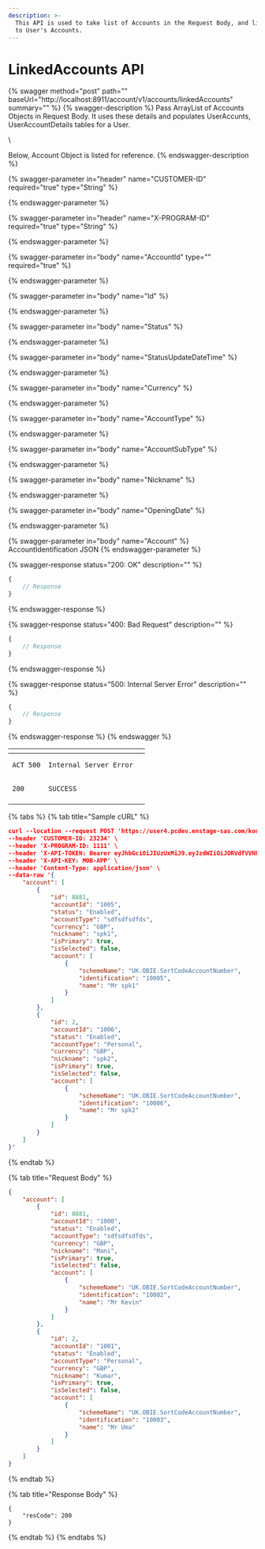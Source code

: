 ```yaml
---
description: >-
  This API is used to take list of Accounts in the Request Body, and links them
  to User's Accounts.
---
```


# LinkedAccounts API

{% swagger method="post" path="" baseUrl="http://localhost:8911/account/v1/accounts/linkedAccounts" summary="" %}
{% swagger-description %}
Pass ArrayList of Accounts Objects in Request Body. It uses these details and populates UserAccunts, UserAccountDetails tables for a User.

\


Below, Account Object is listed for reference.
{% endswagger-description %}

{% swagger-parameter in="header" name="CUSTOMER-ID" required="true" type="String" %}

{% endswagger-parameter %}

{% swagger-parameter in="header" name="X-PROGRAM-ID" required="true" type="String" %}

{% endswagger-parameter %}

{% swagger-parameter in="body" name="AccountId" type="" required="true" %}

{% endswagger-parameter %}

{% swagger-parameter in="body" name="Id" %}

{% endswagger-parameter %}

{% swagger-parameter in="body" name="Status" %}

{% endswagger-parameter %}

{% swagger-parameter in="body" name="StatusUpdateDateTime" %}

{% endswagger-parameter %}

{% swagger-parameter in="body" name="Currency" %}

{% endswagger-parameter %}

{% swagger-parameter in="body" name="AccountType" %}

{% endswagger-parameter %}

{% swagger-parameter in="body" name="AccountSubType" %}

{% endswagger-parameter %}

{% swagger-parameter in="body" name="Nickname" %}

{% endswagger-parameter %}

{% swagger-parameter in="body" name="OpeningDate" %}

{% endswagger-parameter %}

{% swagger-parameter in="body" name="Account" %}
AccountIdentification JSON
{% endswagger-parameter %}

{% swagger-response status="200: OK" description="" %}
```javascript
{
    // Response
}
```
{% endswagger-response %}

{% swagger-response status="400: Bad Request" description="" %}
```javascript
{
    // Response
}
```
{% endswagger-response %}

{% swagger-response status="500: Internal Server Error" description="" %}
```javascript
{
    // Response
}
```
{% endswagger-response %}
{% endswagger %}

<table><thead><tr><th></th><th></th><th data-hidden></th></tr></thead><tbody><tr><td><pre><code>ACT_500
</code></pre></td><td><pre><code>Internal Server Error
</code></pre></td><td></td></tr><tr><td><pre><code>200
</code></pre></td><td><pre><code>SUCCESS
</code></pre></td><td></td></tr><tr><td></td><td></td><td></td></tr></tbody></table>

{% tabs %}
{% tab title="Sample cURL" %}
```json
curl --location --request POST 'https://user4.pcdev.enstage-sas.com/kong/account/v1/accounts/linkedAccounts' \
--header 'CUSTOMER-ID: 23234' \
--header 'X-PROGRAM-ID: 1111' \
--header 'X-API-TOKEN: Bearer eyJhbGciOiJIUzUxMiJ9.eyJzdWIiOiJORVdfVVNFUiIsIlRPS0VOX0VYUElSWSI6OTAwLCJSRUZFUkVOQ0VfSUQiOiI4NDY0OTFkYi02NDBiLTRkNzYtOGI4ZC0xZmM5ZjZjNmIxMzEiLCJBTExPV0VEX0lQUyI6IioiLCJpc3MiOiJpVEowVGxtMWtVV29KYVpOR3lhYWlHaWNYS3pYTUI1cCIsImV4cCI6MTY2NjMwMTg0NiwiUFJPR1JBTV9JRCI6MTExMSwiaWF0IjoxNjY2MjQ3ODQ2fQ.IjhDD0vzDmPpdO3fdtR3yu3UKjiRA5XEzuJudiwcSoiZKxjV7XMDlk5hyZ6jVIphCHc8qfEDBjFN0HzN37wtsw' \
--header 'X-API-KEY: MOB-APP' \
--header 'Content-Type: application/json' \
--data-raw '{
    "account": [
        {
            "id": 8881,
            "accountId": "1005",
            "status": "Enabled",
            "accountType": "sdfsdfsdfds",
            "currency": "GBP",
            "nickname": "spk1",
            "isPrimary": true,
            "isSelected": false,
            "account": [
                {
                    "schemeName": "UK.OBIE.SortCodeAccountNumber",
                    "identification": "10005",
                    "name": "Mr spk1"
                }
            ]
        },
        {
            "id": 2,
            "accountId": "1006",
            "status": "Enabled",
            "accountType": "Personal",
            "currency": "GBP",
            "nickname": "spk2",
            "isPrimary": true,
            "isSelected": false,
            "account": [
                {
                    "schemeName": "UK.OBIE.SortCodeAccountNumber",
                    "identification": "10006",
                    "name": "Mr spk2"
                }
            ]
        }
    ]
}'
```
{% endtab %}

{% tab title="Request Body" %}


```json
{
    "account": [
        {
            "id": 8881,
            "accountId": "1000",
            "status": "Enabled",
            "accountType": "sdfsdfsdfds",
            "currency": "GBP",
            "nickname": "Mani",
            "isPrimary": true,
            "isSelected": false,
            "account": [
                {
                    "schemeName": "UK.OBIE.SortCodeAccountNumber",
                    "identification": "10002",
                    "name": "Mr Kevin"
                }
            ]
        },
        {
            "id": 2,
            "accountId": "1001",
            "status": "Enabled",
            "accountType": "Personal",
            "currency": "GBP",
            "nickname": "Kumar",
            "isPrimary": true,
            "isSelected": false,
            "account": [
                {
                    "schemeName": "UK.OBIE.SortCodeAccountNumber",
                    "identification": "10003",
                    "name": "Mr Uma"
                }
            ]
        }
    ]
}
```


{% endtab %}

{% tab title="Response Body" %}
```
{
    "resCode": 200
}
```
{% endtab %}
{% endtabs %}
